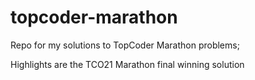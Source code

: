 # topcoder-marathon
Repo for my solutions to TopCoder Marathon problems;

Highlights are the TCO21 Marathon final winning solution
